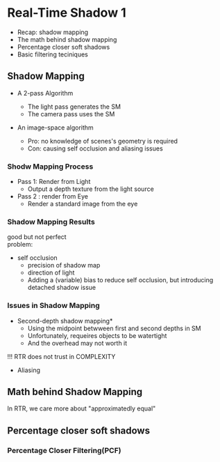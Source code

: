# Real-Time Shadow 1  
- Recap: shadow mapping
- The math behind shadow mapping   
- Percentage closer soft shadows  
- Basic filtering teciniques  

## Shadow Mapping  

- A 2-pass Algorithm  
    - The light pass generates the SM
    - The camera pass uses the SM  

- An image-space algorithm  
    - Pro: no knowledge of scenes's geometry is required  
    - Con: causing self occlusion and aliasing issues  

### Shodw Mapping Process  
- Pass 1: Render from Light  
    - Output a depth texture from the light source  
- Pass 2 : render from Eye  
    - Render a standard image from the eye  

### Shadow Mapping Results  
good but not perfect  
problem:
- self occlusion  
    - precision of shadow map  
    - direction of light  
    - Adding a (variable) bias to reduce self occlusion, but introducing detached shadow issue  

### Issues in Shadow Mapping  
- Second-depth shadow mapping*  
    - Using the midpoint betwween first and second depths in SM  
    - Unfortunately, requeires objects to be watertight  
    - And the overhead may not worth it  



!!! RTR does not trust in COMPLEXITY  

- Aliasing  

## Math behind Shadow Mapping  
In RTR, we care more about "approximatedly equal"


## Percentage closer soft shadows  

### Percentage Closer Filtering(PCF)  
 
